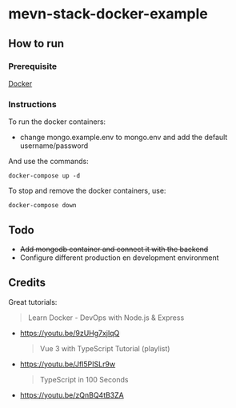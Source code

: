 # mevn-stack-docker-example

## How to run

### Prerequisite

[Docker](https://www.docker.com/products/docker-desktop)

### Instructions

To run the docker containers:

- change mongo.example.env to mongo.env and add the default username/password

And use the commands:

```
docker-compose up -d
```

To stop and remove the docker containers, use:

```
docker-compose down
```

## Todo

- ~~Add mongodb container and connect it with the backend~~
- Configure different production en development environment

## Credits

Great tutorials:

> Learn Docker - DevOps with Node.js & Express

- https://youtu.be/9zUHg7xjIqQ
  > Vue 3 with TypeScript Tutorial (playlist)
- https://youtu.be/JfI5PISLr9w
  > TypeScript in 100 Seconds
- https://youtu.be/zQnBQ4tB3ZA
